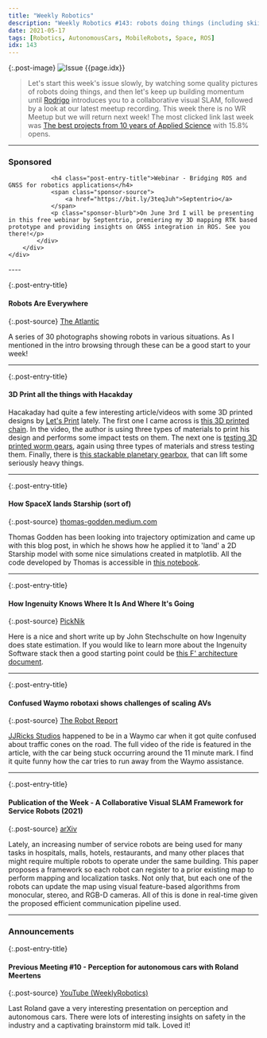 ```yaml
---
title: "Weekly Robotics"
description: "Weekly Robotics #143: robots doing things (including skiing), various 3D printed mechanical components taking a beating, a collab notebook for landing a SpaceX rocket, Waymo autonomous taxi getting confused and more!"
date: 2021-05-17
tags: [Robotics, AutonomousCars, MobileRobots, Space, ROS]
idx: 143
---
```


{:.post-image}
![Issue {{page.idx}}](/img/headers/{{page.idx}}.jpg "Issue {{page.idx}}")

> Let's start this week's issue slowly, by watching some quality pictures of robots doing things, and then let's keep up building momentum until [Rodrigo](https://www.linkedin.com/in/rodrigo-lopes-catto/) introduces you to a collaborative visual SLAM, followed by a look at our latest meetup recording. This week there is no WR Meetup but we will return next week! The most clicked link last week was [The best projects from 10 years of Applied Science](https://youtu.be/rLkVFjRyoDU) with 15.8% opens.

----
<div class="sponsor-snippet-wrapper">
    <div class="sponsor-snippet container-fluid">
        <div class="row">
            <div class="col-3 d-none d-sm-block"></div>
                <div class="col-sm-12 col-md-6 nopadding">
                    <h3 id="spoonsored">Sponsored</h3>

                <h4 class="post-entry-title">Webinar - Bridging ROS and GNSS for robotics applications</h4>
                <span class="sponsor-source">
                    <a href="https://bit.ly/3teqJuh">Septentrio</a>
                </span>
                <p class="sponsor-blurb">On June 3rd I will be presenting in this free webinar by Septentrio, premiering my 3D mapping RTK based prototype and providing insights on GNSS integration in ROS. See you there!</p>
            </div>
        </div>
    </div>
</div>
----

{:.post-entry-title}
#### Robots Are Everywhere

{:.post-source}
[The Atlantic](https://www.theatlantic.com/photo/2021/05/photos-robots-are-everywhere/618823/)

A series of 30 photographs showing robots in various situations. As I mentioned in the intro browsing through these can be a good start to your week!

----

{:.post-entry-title}
#### 3D Print all the things with Hacakday

Hacakaday had quite a few interesting article/videos with some 3D printed designs by [Let's Print](https://www.youtube.com/channel/UCLn_0VPipeMkLqo5tW6FP0A) lately. The first one I came across is [this 3D printed chain](https://hackaday.com/2021/05/15/putting-3d-printed-chain-through-its-paces/). In the video, the author is using three types of materials to print his design and performs some impact tests on them. The next one is [testing 3D printed worm gears](https://hackaday.com/2021/05/12/testing-3d-printed-worm-gears/), again using three types of materials and stress testing them. Finally, there is [this stackable planetary gearbox](https://hackaday.com/2021/05/14/a-stackable-planetary-gearbox-you-can-print-at-home/), that can lift some seriously heavy things.

----

{:.post-entry-title}
#### How SpaceX lands Starship (sort of)

{:.post-source}
[thomas-godden.medium.com](https://thomas-godden.medium.com/how-spacex-lands-starship-sort-of-ee96cdde650b)

Thomas Godden has been looking into trajectory optimization and came up with this blog post, in which he shows how he applied it to 'land' a 2D Starship model with some nice simulations created in matplotlib. All the code developed by Thomas is accessible in [this notebook](https://colab.research.google.com/drive/18MVtu4reVJLBE1RXByQEmu0O9aLXlMHz?usp=sharing).

----

{:.post-entry-title}
#### How Ingenuity Knows Where It Is And Where It's Going

{:.post-source}
[PickNik](https://picknik.ai/slam/localization/state%20estimation/mars%20helicopter/2021/05/10/Ingenuity.html)

Here is a nice and short write up by John Stechschulte on how Ingenuity does state estimation. If you would like to learn more about the Ingenuity Software stack then a good starting point could be [this F' architecture document](https://github.com/nasa/fprime/blob/devel/docs/Architecture/FPrimeSoftwareArchitecture.pdf).

----

{:.post-entry-title}
#### Confused Waymo robotaxi shows challenges of scaling AVs

{:.post-source}
[The Robot Report](https://www.therobotreport.com/confused-waymo-robotaxi-shows-challenges-of-scaling-avs/)

[JJRicks Studios](https://www.youtube.com/channel/UCpUqV-RsACKUSw2oG3Ybqtg) happened to be in a Waymo car when it got quite confused about traffic cones on the road. The full video of the ride is featured in the article, with the car being stuck occurring around the 11 minute mark. I find it quite funny how the car tries to run away from the Waymo assistance.

----

{:.post-entry-title}
#### Publication of the Week - A Collaborative Visual SLAM Framework for Service Robots (2021)

{:.post-source}
[arXiv](https://arxiv.org/abs/2102.03228)

Lately, an increasing number of service robots are being used for many tasks in hospitals, malls, hotels, restaurants, and many other places that might require multiple robots to operate under the same building. This paper proposes a framework so each robot can register to a prior existing map to perform mapping and localization tasks. Not only that, but each one of the robots can update the map using visual feature-based algorithms from monocular, stereo, and RGB-D cameras. All of this is done in real-time given the proposed efficient communication pipeline used.

----

### Announcements

{:.post-entry-title}
#### Previous Meeting #10 - Perception for autonomous cars with Roland Meertens

{:.post-source}
[YouTube (WeeklyRobotics)](https://youtu.be/X23bYTQr3Gg)

Last Roland gave a very interesting presentation on perception and autonomous cars. There were lots of interesting insights on safety in the industry and a captivating brainstorm mid talk. Loved it!
